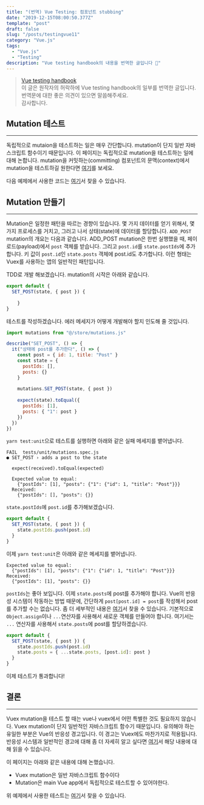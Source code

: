 ```yaml
---
title: "(번역) Vue Testing: 컴포넌트 stubbing"
date: "2019-12-15T08:00:50.377Z"
template: "post"
draft: false
slug: "/posts/testingvue11"
category: "Vue.js"
tags:
  - "Vue.js"
  - "Testing"
description: "Vue testing handbook의 내용을 번역한 글입니다 📖"
---
```


> [Vue testing handbook](https://lmiller1990.github.io/vue-testing-handbook/computed-properties.html#testing-computed-properties) <br>
> 이 글은 원작자의 허락하에 Vue testing handbook의 일부를 번역한 글입니다. <br>
> 번역문에 대한 좋은 의견이 있으면 말씀해주세요. <br>
> 감사합니다.



## Mutation 테스트

---

독립적으로 mutaion을 테스트하는 일은 매우 간단합니다. mutation이 단지 일반 자바스크립트 함수이기 때문입니다. 이 페이지는 독립적으로 mutation을 테스트하는 일에 대해 논합니다. mutation을 커밋하는(committing) 컴포넌트의 문맥(context)에서 mutation을 테스트하길 원한다면 [여기](https://lmiller1990.github.io/vue-testing-handbook/vuex-in-components-mutations-and-actions.html)를 보세요.

다음 예제에서 사용한 코드는 [여기](https://github.com/lmiller1990/vue-testing-handbook/blob/master/demo-app/tests/unit/mutations.spec.js)서 찾을 수 있습니다.



## Mutation 만들기

---

Mutation은 일정한 패턴을 따르는 경향이 있습니다. 몇 가지 데이터를 얻기 위해서, 몇 가지 프로세스를 거치고, 그러고 나서 상태(state)에 데이터를 할당합니다.  `ADD_POST` mutation의 개요는 다음과 같습니다. ADD_POST mutation은 한번 실행했을 때, 페이로드(payload)에서  `post` 객체를 받습니다. 그리고 `post.id`를 `state.postIds`에 추가합니다. 키 값이 `post.id`인  `state.posts` 객체에 post.id도 추가합니다. 이런 형태는 Vuex를 사용하는 앱의 일반적인 패턴입니다.

TDD로 개발 해보겠습니다. mutation의 시작은 아래와 같습니다.

``` js
export default {
  SET_POST(state, { post }) {
  
	}
}
```

테스트를 작성하겠습니다. 에러 메세지가 어떻게 개발해야 할지 인도해 줄 것입니다.

``` js
import mutations from "@/store/mutations.js"

describe("SET_POST", () => {
  it("상태에 post를 추가한다", () => {
    const post = { id: 1, title: "Post" }
   	const state = {
      postIds: [],
      posts: {}
    }
    
    mutations.SET_POST(state, { post })
    
    expect(state).toEqual({
      postIds: [1],
      posts: { "1": post }
    })
  })
})
```

`yarn test:unit`으로 테스트를 실행하면 아래와 같은 실패 메세지를 뱉어냅니다.

```
FAIL  tests/unit/mutations.spec.js
● SET_POST › adds a post to the state

  expect(received).toEqual(expected)

  Expected value to equal:
    {"postIds": [1], "posts": {"1": {"id": 1, "title": "Post"}}}
  Received:
    {"postIds": [], "posts": {}}
```

`state.postIds`에 `post.id`를 추가해보겠습니다.

``` js
export default {
  SET_POST(state, { post }) {
    state.postIds.push(post.id)
  }
}
```

이제 `yarn test:unit`은 아래와 같은 메세지를 뱉어냅니다.

```
Expected value to equal:
  {"postIds": [1], "posts": {"1": {"id": 1, "title": "Post"}}}
Received:
  {"postIds": [1], "posts": {}}
```

`postIds`는 좋아 보입니다. 이제 `state.posts`에 post를 추가해야 합니다. Vue의 반응성 시스템이 작동하는 방법 때문에, 간단하게 `post[post.id] = post`를 작성해서 post를 추가할 수는 없습니다. 좀 더 세부적인 내용은 [여기](https://vuejs.org/v2/guide/reactivity.html#Change-Detection-Caveats)서 찾을 수 있습니다. 기본적으로 `Object.assign`이나  `...`연산자를 사용해서 새로운 객체를 만들어야 합니다. 여기서는 `...` 연산자를 사용해서 `state.posts`에 post를 할당하겠습니다.

``` js
export default {
  SET_POST(state, { post }) {
    state.postIds.push(post.id)
    state.posts = { ...state.posts, [post.id]: post }
  }
}
```

이제 테스트가 통과합니다!



## 결론

---

Vuex mutation을 테스트 할 때는 vue나 vuex에서 어떤 특별한 것도 필요하지 않습니다. Vuex mutation이 단지 일반적인 자바스크립트 함수기 때문입니다. 유의해야 하는 유일한 부분은 Vue의 반응성 경고입니다. 이 경고는 Vuex에도 마찬가지로 적용됩니다. 반응성 시스템과 일반적인 경고에 대해 좀 더 자세히 알고 싶다면 [여기](https://vuejs.org/v2/guide/reactivity.html#Change-Detection-Caveats)서 해당 내용에 대해 읽을 수 있습니다.

이 페이지는 아래와 같은 내용에 대해 논했습니다.

- Vuex mutation은 일반 자바스크립트 함수이다
- Mutation은 main Vue app에서 독립적으로 테스트할 수 있어야한다.

위 예제에서 사용한 테스트는 [여기](https://github.com/lmiller1990/vue-testing-handbook/blob/master/demo-app/tests/unit/mutations.spec.js)서 찾을 수 있습니다.